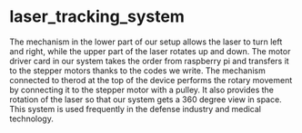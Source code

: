 # laser_tracking_system
The mechanism in the lower part of our setup allows the laser to turn left and right, while the upper part of the laser rotates up and down. The motor driver card in our system takes the order from raspberry pi and transfers it to the stepper motors thanks to the codes we write. The mechanism connected to therod at the top of the device performs the rotary movement by connecting it to the stepper motor with a pulley. It also provides the rotation of the laser so that our system gets a 360 degree view in space. This system is used frequently in the defense industry and medical technology.
